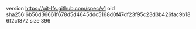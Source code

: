 version https://git-lfs.github.com/spec/v1
oid sha256:6b56d36661f678d5d4645ddc5168d0f47df23f95c23d3b426fac9b186f2c1872
size 396
